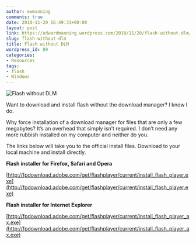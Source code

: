 ```yaml
---
author: ewmanning
comments: true
date: 2010-11-20 16:49:31+00:00
layout: post
link: https://edwardmanning.wordpress.com/2010/11/20/flash-without-dlm/
slug: flash-without-dlm
title: Flash without DLM
wordpress_id: 89
categories:
- Resources
tags:
- flash
- Windows
---
```


![Flash without DLM](/static/2010/11/flashdlm.png)

Want to download and install flash without the download manager? I know I do.

Why force installation of a download manager for files that are only a few megabytes? It’s an overhead that simply isn’t required. I don’t need any more rubbish installed on my computer and neither do you.

The links below will take you to the official install files. Download to your local machine and install directly.

**Flash installer for Firefox, Safari and Opera**

[http://fpdownload.adobe.com/get/flashplayer/current/install_flash_player.exe](http://fpdownload.adobe.com/get/flashplayer/current/install_flash_player.exe)

**Flash installer for Internet Explorer**

[http://fpdownload.adobe.com/get/flashplayer/current/install_flash_player_ax.exe](http://fpdownload.adobe.com/get/flashplayer/current/install_flash_player_ax.exe)
